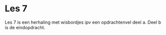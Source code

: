 # Les 7

Les 7 is een herhaling met wisbordjes ipv een opdrachtenvel deel a. Deel b is de eindopdracht.

